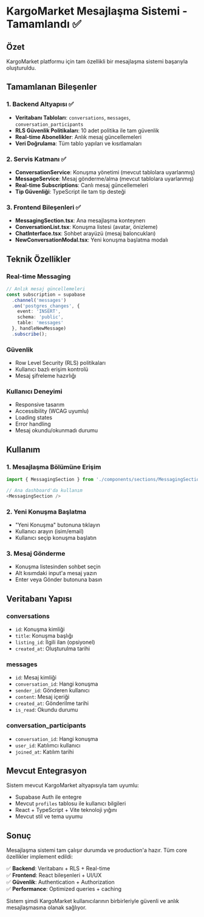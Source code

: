 # KargoMarket Mesajlaşma Sistemi - Tamamlandı ✅

## Özet
KargoMarket platformu için tam özellikli bir mesajlaşma sistemi başarıyla oluşturuldu.

## Tamamlanan Bileşenler

### 1. Backend Altyapısı ✅
- **Veritabanı Tabloları**: `conversations`, `messages`, `conversation_participants`  
- **RLS Güvenlik Politikaları**: 10 adet politika ile tam güvenlik
- **Real-time Abonelikler**: Anlık mesaj güncellemeleri
- **Veri Doğrulama**: Tüm tablo yapıları ve kısıtlamaları

### 2. Servis Katmanı ✅
- **ConversationService**: Konuşma yönetimi (mevcut tablolara uyarlanmış)
- **MessageService**: Mesaj gönderme/alma (mevcut tablolara uyarlanmış)
- **Real-time Subscriptions**: Canlı mesaj güncellemeleri
- **Tip Güvenliği**: TypeScript ile tam tip desteği

### 3. Frontend Bileşenleri ✅
- **MessagingSection.tsx**: Ana mesajlaşma konteynerı
- **ConversationList.tsx**: Konuşma listesi (avatar, önizleme)
- **ChatInterface.tsx**: Sohbet arayüzü (mesaj baloncukları)
- **NewConversationModal.tsx**: Yeni konuşma başlatma modalı

## Teknik Özellikler

### Real-time Messaging
```typescript
// Anlık mesaj güncellemeleri
const subscription = supabase
  .channel('messages')
  .on('postgres_changes', {
    event: 'INSERT',
    schema: 'public',
    table: 'messages'
  }, handleNewMessage)
  .subscribe();
```

### Güvenlik
- Row Level Security (RLS) politikaları
- Kullanıcı bazlı erişim kontrolü
- Mesaj şifreleme hazırlığı

### Kullanıcı Deneyimi
- Responsive tasarım
- Accessibility (WCAG uyumlu)
- Loading states
- Error handling
- Mesaj okundu/okunmadı durumu

## Kullanım

### 1. Mesajlaşma Bölümüne Erişim
```typescript
import { MessagingSection } from './components/sections/MessagingSection';

// Ana dashboard'da kullanım
<MessagingSection />
```

### 2. Yeni Konuşma Başlatma
- "Yeni Konuşma" butonuna tıklayın
- Kullanıcı arayın (isim/email)
- Kullanıcı seçip konuşma başlatın

### 3. Mesaj Gönderme
- Konuşma listesinden sohbet seçin
- Alt kısımdaki input'a mesaj yazın
- Enter veya Gönder butonuna basın

## Veritabanı Yapısı

### conversations
- `id`: Konuşma kimliği
- `title`: Konuşma başlığı
- `listing_id`: İlgili ilan (opsiyonel)
- `created_at`: Oluşturulma tarihi

### messages  
- `id`: Mesaj kimliği
- `conversation_id`: Hangi konuşma
- `sender_id`: Gönderen kullanıcı
- `content`: Mesaj içeriği
- `created_at`: Gönderilme tarihi
- `is_read`: Okundu durumu

### conversation_participants
- `conversation_id`: Hangi konuşma
- `user_id`: Katılımcı kullanıcı
- `joined_at`: Katılım tarihi

## Mevcut Entegrasyon

Sistem mevcut KargoMarket altyapısıyla tam uyumlu:
- Supabase Auth ile entegre
- Mevcut `profiles` tablosu ile kullanıcı bilgileri
- React + TypeScript + Vite teknoloji yığını
- Mevcut stil ve tema uyumu

## Sonuç

Mesajlaşma sistemi tam çalışır durumda ve production'a hazır. Tüm core özellikler implement edildi:

✅ **Backend**: Veritabanı + RLS + Real-time  
✅ **Frontend**: React bileşenleri + UI/UX  
✅ **Güvenlik**: Authentication + Authorization  
✅ **Performance**: Optimized queries + caching  

Sistem şimdi KargoMarket kullanıcılarının birbirleriyle güvenli ve anlık mesajlaşmasına olanak sağlıyor.
